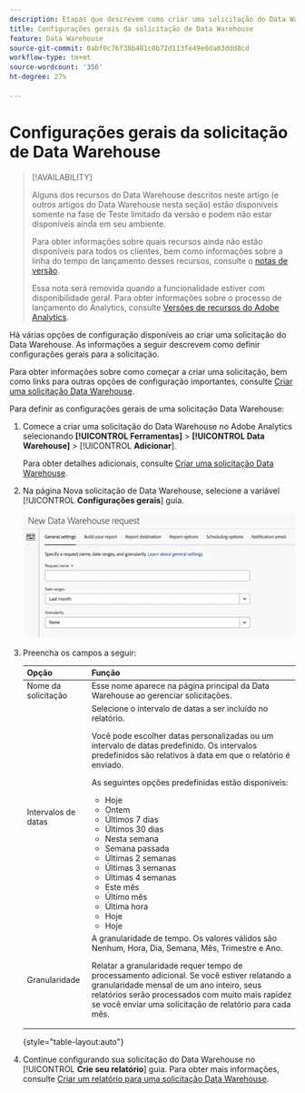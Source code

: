 ```yaml
---
description: Etapas que descrevem como criar uma solicitação do Data Warehouse.
title: Configurações gerais da solicitação de Data Warehouse
feature: Data Warehouse
source-git-commit: 0abf0c76f38b481c0b72d113fe49e0da03ddd8cd
workflow-type: tm+mt
source-wordcount: '356'
ht-degree: 27%

---
```


# Configurações gerais da solicitação de Data Warehouse

>[!AVAILABILITY]
>
>Alguns dos recursos do Data Warehouse descritos neste artigo (e outros artigos do Data Warehouse nesta seção) estão disponíveis somente na fase de Teste limitado da versão e podem não estar disponíveis ainda em seu ambiente.
>
>Para obter informações sobre quais recursos ainda não estão disponíveis para todos os clientes, bem como informações sobre a linha do tempo de lançamento desses recursos, consulte o [notas de versão](/help/release-notes/latest.md).
>
>Essa nota será removida quando a funcionalidade estiver com disponibilidade geral. Para obter informações sobre o processo de lançamento do Analytics, consulte [Versões de recursos do Adobe Analytics](/help/release-notes/releases.md).

Há várias opções de configuração disponíveis ao criar uma solicitação do Data Warehouse. As informações a seguir descrevem como definir configurações gerais para a solicitação.

Para obter informações sobre como começar a criar uma solicitação, bem como links para outras opções de configuração importantes, consulte [Criar uma solicitação Data Warehouse](/help/export/data-warehouse/create-request/t-dw-create-request.md).

Para definir as configurações gerais de uma solicitação Data Warehouse:

1. Comece a criar uma solicitação do Data Warehouse no Adobe Analytics selecionando **[!UICONTROL Ferramentas]** > **[!UICONTROL Data Warehouse]** > [!UICONTROL **Adicionar**].

   Para obter detalhes adicionais, consulte [Criar uma solicitação Data Warehouse](/help/export/data-warehouse/create-request/t-dw-create-request.md).

1. Na página Nova solicitação de Data Warehouse, selecione a variável [!UICONTROL **Configurações gerais**] guia.

   ![Guia Destino do relatório](assets/dw-general-settings.png)

1. Preencha os campos a seguir:

   | Opção | Função |
   |---------|----------|
   | Nome da solicitação | Esse nome aparece na página principal da Data Warehouse ao gerenciar solicitações. |
   | Intervalos de datas | Selecione o intervalo de datas a ser incluído no relatório. <p>Você pode escolher datas personalizadas ou um intervalo de datas predefinido. Os intervalos predefinidos são relativos à data em que o relatório é enviado.</p><p>As seguintes opções predefinidas estão disponíveis:</p><ul><li>Hoje</li><li>Ontem</li><li>Últimos 7 dias</li><li>Últimos 30 dias</li><li>Nesta semana</li><li>Semana passada</li><li>Últimas 2 semanas</li><li>Últimas 3 semanas</li><li>Últimas 4 semanas</li><li>Este mês</li><li>Último mês</li><li>Última hora</li><li>Hoje</li><li>Hoje</li></ul> |
   | Granularidade | <!--what does this setting do? It's not the schedule/frequency... --> A granularidade de tempo. Os valores válidos são Nenhum, Hora, Dia, Semana, Mês, Trimestre e Ano.<p>Relatar a granularidade requer tempo de processamento adicional. Se você estiver relatando a granularidade mensal de um ano inteiro, seus relatórios serão processados com muito mais rapidez se você enviar uma solicitação de relatório para cada mês.</p> |

   {style="table-layout:auto"}

1. Continue configurando sua solicitação do Data Warehouse no [!UICONTROL **Crie seu relatório**] guia. Para obter mais informações, consulte [Criar um relatório para uma solicitação Data Warehouse](/help/export/data-warehouse/create-request/dw-request-build-report.md).